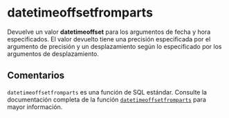 ﻿---
SidebarGroup: "Funciones de fecha"
Autogenerated: true
---

# datetimeoffsetfromparts

Devuelve un valor **datetimeoffset** para los argumentos de fecha y hora especificados. El valor devuelto tiene una precisión especificada por el argumento de precisión y un desplazamiento según lo especificado por los argumentos de desplazamiento.

## Comentarios 

`datetimeoffsetfromparts` es una función de SQL estándar. Consulte la documentación completa de la función [`datetimeoffsetfromparts`](https://learn.microsoft.com/es-es/sql/t-sql/functions/datetimeoffsetfromparts-transact-sql) para mayor información.
